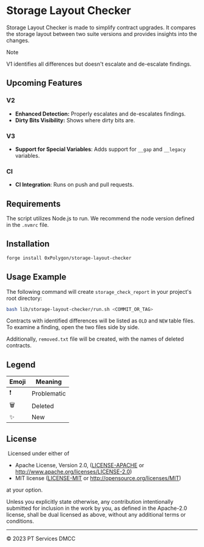 # Storage Layout Checker

Storage Layout Checker is made to simplify contract upgrades. It compares the storage layout between two suite versions and provides insights into the changes.

> [!NOTE]
> V1 identifies all differences but doesn't escalate and de-escalate findings.

## Upcoming Features

### V2

- **Enhanced Detection:** Properly escalates and de-escalates findings.
- **Dirty Bits Visibility:** Shows where dirty bits are.

### V3

- **Support for Special Variables**: Adds support for `__gap` and `__legacy` variables.

### CI

- **CI Integration**: Runs on push and pull requests.

## Requirements

The script utilizes Node.js to run. We recommend the node version defined in the `.nvmrc` file.

## Installation

```bash
forge install 0xPolygon/storage-layout-checker
```

## Usage Example

The following command will create `storage_check_report` in your project's root directory:

```bash
bash lib/storage-layout-checker/run.sh <COMMIT_OR_TAG>
```

Contracts with identified differences will be listed as `OLD` and `NEW` table files. To examine a finding, open the two files side by side.

Additionally, `removed.txt` file will be created, with the names of deleted contracts.

## Legend

| Emoji | Meaning     |
| ----- | ----------- |
| ❗️    | Problematic |
| 🗑️    | Deleted     |
| ✨    | New         |

## License

​
Licensed under either of
​

- Apache License, Version 2.0, ([LICENSE-APACHE](LICENSE-APACHE) or http://www.apache.org/licenses/LICENSE-2.0)
- MIT license ([LICENSE-MIT](LICENSE-MIT) or http://opensource.org/licenses/MIT)
  ​

at your option.

Unless you explicitly state otherwise, any contribution intentionally submitted for inclusion in the work by you, as defined in the Apache-2.0 license, shall be dual licensed as above, without any additional terms or conditions.

---

© 2023 PT Services DMCC
